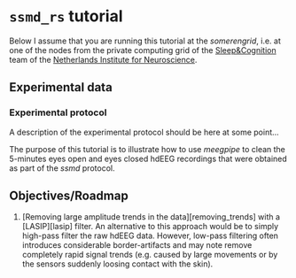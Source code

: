 `ssmd_rs` tutorial
===

Below I assume that you are running this tutorial at the _somerengrid_, i.e. at
one of the nodes from the private computing grid of the [Sleep&Cognition][sc]
team of the [Netherlands Institute for Neuroscience][nin].

[sc]: http://www.nin.knaw.nl/research_groups/van_someren_group
[nin]: http://www.nin.knaw.nl/


## Experimental data

### Experimental protocol

A description of the experimental protocol should be here at some point...

The purpose of this tutorial is to illustrate how to use _meegpipe_ to clean
the 5-minutes eyes open and eyes closed hdEEG recordings that were obtained as
part of the _ssmd_ protocol.

## Objectives/Roadmap

1. [Removing large amplitude trends in the data][removing_trends] with
   a [LASIP][lasip] filter. An alternative to this approach would be to
   simply high-pass filter the raw hdEEG data. However, low-pass filtering often
   introduces considerable border-artifacts and may note remove completely rapid
   signal trends (e.g. caused by large movements or by the sensors suddenly
   loosing contact with the skin).

